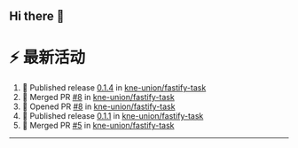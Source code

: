 ## Hi there 👋

<!--

**Here are some ideas to get you started:**

🙋‍♀️ A short introduction - what is your organization all about?
🌈 Contribution guidelines - how can the community get involved?
👩‍💻 Useful resources - where can the community find your docs? Is there anything else the community should know?
🍿 Fun facts - what does your team eat for breakfast?
🧙 Remember, you can do mighty things with the power of [Markdown](https://docs.github.com/github/writing-on-github/getting-started-with-writing-and-formatting-on-github/basic-writing-and-formatting-syntax)
-->


# ⚡ 最新活动

<!--START_SECTION:activity-->
1. 🚀 Published release [0.1.4](https://github.com/kne-union/fastify-task/releases/tag/0.1.4) in [kne-union/fastify-task](https://github.com/kne-union/fastify-task)
2. 🎉 Merged PR [#8](https://github.com/kne-union/fastify-task/pull/8) in [kne-union/fastify-task](https://github.com/kne-union/fastify-task)
3. 💪 Opened PR [#8](https://github.com/kne-union/fastify-task/pull/8) in [kne-union/fastify-task](https://github.com/kne-union/fastify-task)
4. 🚀 Published release [0.1.1](https://github.com/kne-union/fastify-task/releases/tag/0.1.1) in [kne-union/fastify-task](https://github.com/kne-union/fastify-task)
5. 🎉 Merged PR [#5](https://github.com/kne-union/fastify-task/pull/5) in [kne-union/fastify-task](https://github.com/kne-union/fastify-task)
<!--END_SECTION:activity-->

---
